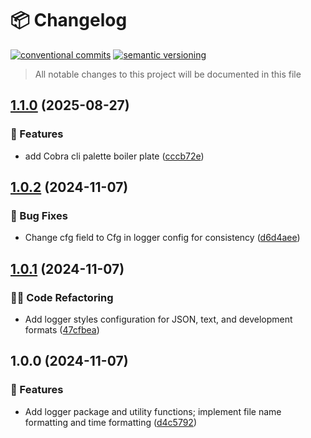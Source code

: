 # 📦 Changelog 
[![conventional commits](https://img.shields.io/badge/conventional%20commits-1.0.0-yellow.svg)](https://conventionalcommits.org)
[![semantic versioning](https://img.shields.io/badge/semantic%20versioning-2.0.0-green.svg)](https://semver.org)
> All notable changes to this project will be documented in this file

## [1.1.0](https://github.com/ZanzyTHEbar/go-basetools/compare/v1.0.2...v1.1.0) (2025-08-27)

### 🍕 Features

* add Cobra cli palette boiler plate ([cccb72e](https://github.com/ZanzyTHEbar/go-basetools/commit/cccb72e38a19dca8a691e82b73bef65765980f6b))

## [1.0.2](https://github.com/ZanzyTHEbar/go-basetools/compare/v1.0.1...v1.0.2) (2024-11-07)

### 🐛 Bug Fixes

* Change cfg field to Cfg in logger config for consistency ([d6d4aee](https://github.com/ZanzyTHEbar/go-basetools/commit/d6d4aee3682e62ace0858c8e0546378613a37615))

## [1.0.1](https://github.com/ZanzyTHEbar/go-basetools/compare/v1.0.0...v1.0.1) (2024-11-07)

### 🧑‍💻 Code Refactoring

* Add logger styles configuration for JSON, text, and development formats ([47cfbea](https://github.com/ZanzyTHEbar/go-basetools/commit/47cfbea55aea158672a61ad78ca6c9681de2bc98))

## 1.0.0 (2024-11-07)

### 🍕 Features

* Add logger package and utility functions; implement file name formatting and time formatting ([d4c5792](https://github.com/ZanzyTHEbar/go-basetools/commit/d4c5792065edbb6111019ada13266724be3111b8))
